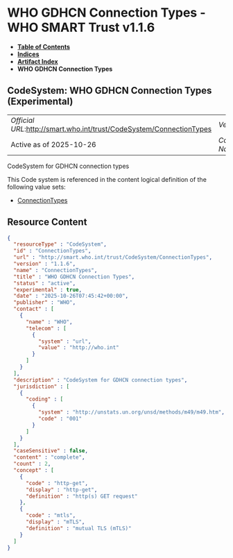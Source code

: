 # WHO GDHCN Connection Types - WHO SMART Trust v1.1.6

* [**Table of Contents**](toc.md)
* [**Indices**](indices.md)
* [**Artifact Index**](artifacts.md)
* **WHO GDHCN Connection Types**

## CodeSystem: WHO GDHCN Connection Types (Experimental) 

| | |
| :--- | :--- |
| *Official URL*:http://smart.who.int/trust/CodeSystem/ConnectionTypes | *Version*:1.1.6 |
| Active as of 2025-10-26 | *Computable Name*:ConnectionTypes |

 
CodeSystem for GDHCN connection types 

 This Code system is referenced in the content logical definition of the following value sets: 

* [ConnectionTypes](ValueSet-ConnectionTypes.md)



## Resource Content

```json
{
  "resourceType" : "CodeSystem",
  "id" : "ConnectionTypes",
  "url" : "http://smart.who.int/trust/CodeSystem/ConnectionTypes",
  "version" : "1.1.6",
  "name" : "ConnectionTypes",
  "title" : "WHO GDHCN Connection Types",
  "status" : "active",
  "experimental" : true,
  "date" : "2025-10-26T07:45:42+00:00",
  "publisher" : "WHO",
  "contact" : [
    {
      "name" : "WHO",
      "telecom" : [
        {
          "system" : "url",
          "value" : "http://who.int"
        }
      ]
    }
  ],
  "description" : "CodeSystem for GDHCN connection types",
  "jurisdiction" : [
    {
      "coding" : [
        {
          "system" : "http://unstats.un.org/unsd/methods/m49/m49.htm",
          "code" : "001"
        }
      ]
    }
  ],
  "caseSensitive" : false,
  "content" : "complete",
  "count" : 2,
  "concept" : [
    {
      "code" : "http-get",
      "display" : "http-get",
      "definition" : "http(s) GET request"
    },
    {
      "code" : "mtls",
      "display" : "mTLS",
      "definition" : "mutual TLS (mTLS)"
    }
  ]
}

```
